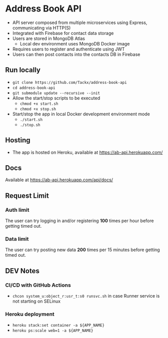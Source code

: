 # Address Book API
- API server composed from multiple microservices using Express, communicating via HTTP(S)
- Integrated with Firebase for contact data storage
- Users are stored in MongoDB Atlas
  - Local dev environment uses MongoDB Docker image 
- Requires users to register and authenticate using JWT
- Users can then post contacts into the contacts DB in Firebase

## Run locally

- `git clone https://github.com/Tackx/address-book-api`
- `cd address-book-api`
- `git submodule update --recursive --init`
- Allow the start/stop scripts to be executed
  - `chmod +x start.sh`
  - `chmod +x stop.sh`
- Start/stop the app in local Docker development environment mode
  - `./start.sh`
  - `./stop.sh`

## Hosting

- The app is hosted on Heroku, available at https://ab-api.herokuapp.com/

## Docs

Available at https://ab-api.herokuapp.com/api/docs/

## Request Limit

### Auth limit

The user can try logging in and/or registering **100** times per hour before getting timed out.

### Data limit

The user can try posting new data **200** times per 15 minutes before getting timed out.

## DEV Notes

### CI/CD with GitHub Actions

  - `chcon system_u:object_r:usr_t:s0 runsvc.sh` in case Runner service is not starting on SELinux

### Heroku deployment

- `heroku stack:set container -a ${APP_NAME}`
- `heroku ps:scale web=1 -a ${APP_NAME}`